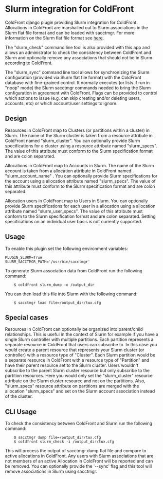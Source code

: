 # Slurm integration for ColdFront

ColdFront django plugin providing Slurm integration for ColdFront.
Allocations in ColdFront are marshalled out to Slurm associations in the
Slurm flat file format and can be loaded with sacctmgr. For more information on
the Slurm flat file format see [here](https://slurm.schedmd.com/sacctmgr.html).

The "slurm\_check" command line tool is also provided with this app 
and allows an administrator to check the consistency between ColdFront and 
Slurm and optionally remove any associations that should not be in Slurm 
according to ColdFront.

The "slurm\_sync" command line tool allows for synchronizing the Slurm
configuration (provided via Slurm flat file format) with the ColdFront
database with fine-grained control.  It normally executes (or lists if
run in "noop" mode) the Slurm sacctmgr commands needed to bring the
Slurm configuration in agreement with ColdFront.  Flags can be provided
to control which actions to issue (e.g. can skip creating and/or deleting
users, accounts, etc) or which account/user settings to ignore.

## Design

Resources in ColdFront map to Clusters (or partitions within a cluster) in
Slurm. The name of the Slurm cluster is taken from a resource attribute in
ColdFront named "slurm\_cluster".  You can optionally provide Slurm
specifications for a cluster using a resource attribute named "slurm\_specs".
The value of this attribute must conform to the Slurm specification format and
are colon separated.

Allocations in ColdFront map to Accounts in Slurm. The name of the Slurm
account is taken from a allocation attribute in ColdFront named
"slurm\_account\_name" . You can optionally provide Slurm specifications for
the account using a allocation attribute named "slurm\_specs". The value of
this attribute must conform to the Slurm specification format and are colon
separated.

Allocation users in ColdFront map to Users in Slurm. You can optionally
provide Slurm specifications for each user in a allocation using a
allocation attribute named "slurm\_user\_specs". The value of this attribute
must conform to the Slurm specification format and are colon separated. Setting
specifications on an individual user basis is not currently supported.

## Usage

To enable this plugin set the following environment variables:

```
PLUGIN_SLURM=True
SLURM_SACCTMGR_PATH='/usr/bin/sacctmgr' 
```

To generate Slurm association data from ColdFront run the following command:

```
    $ coldfront slurm_dump -o /output_dir
```

You can then load this file into Slurm with the following command:

```
    $ sacctmgr load file=/output_dir/tux.cfg

```

## Special cases

Resources in ColdFront can optionally be organized into parent/child
relationships. This is useful in the context of Slurm for example if you have a
single Slurm controller with multiple partitions. Each partition represents a
separate resource in ColdFront that users can subscribe to. In this case you
would create a parent resource that represents your Slurm cluster (or
controller) with a resource type of "Cluster". Each Slurm partition would be a
separate resource in ColdFront with a resource type of "Partition" and have
their parent resource set to the Slurm cluster. Users wouldn't subscribe to the
parent Slurm cluster resource but only subscribe to the partition resources. Here
you would only set the "slurm\_cluster" resource attribute on the Slurm cluster
resource and not on the partitions. Also, "slurm\_specs" resource attribute on
partitions are merged with the allocation "slurm\_specs" and set on the Slurm
account association instead of the cluster.

## CLI Usage

To check the consistency between ColdFront and Slurm run the following command:

```
    $ sacctmgr dump file=/output_dir/tux.cfg
    $ coldfront slurm_check -i /output_dir/tux.cfg
```

This will process the output of sacctmgr dump flat file and compare to active
allocations in ColdFront. Any users with Slurm associations that are not
members of an active Allocation in ColdFront will be reported and can be
removed. You can optionally provide the '--sync' flag and this tool will remove
associations in Slurm using sacctmgr.
